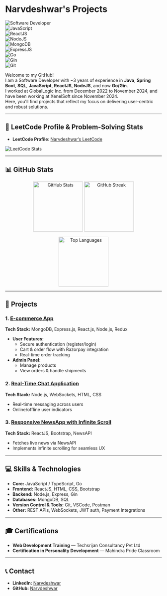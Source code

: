 # Narvdeshwar's Projects

![Software Developer](https://img.shields.io/badge/Software%20Developer-ReactJS%20%7C%20NodeJS%20%7C%20MongoDB-blue)  
![JavaScript](https://img.shields.io/badge/JavaScript-Expert-yellow)  
![ReactJS](https://img.shields.io/badge/ReactJS-3%20years%20experience-brightgreen)  
![NodeJS](https://img.shields.io/badge/NodeJS-Backend%20Development-orange)  
![MongoDB](https://img.shields.io/badge/MongoDB-Database%20Expert-green)  
![ExpressJS](https://img.shields.io/badge/ExpressJS-Backend%20Framework-lightgrey)  
![Go](https://img.shields.io/badge/Go-Language-blueviolet)  
![Gin](https://img.shields.io/badge/Gin-Web%20Framework-cyan)  
![Git](https://img.shields.io/badge/Git-Version%20Control-red)

Welcome to my GitHub!  
I am a Software Developer with ~3 years of experience in **Java**, **Spring Boot**, **SQL**, **JavaScript**, **ReactJS**, **NodeJS**, and now **Go/Gin**.  
I worked at GlobalLogic Inc. from December 2022 to November 2024, and have been working at XenelSoft since November 2024.  
Here, you'll find projects that reflect my focus on delivering user-centric and robust solutions.

---

## 🧮 LeetCode Profile & Problem-Solving Stats

- **LeetCode Profile**: [Narvdeshwar’s LeetCode](https://leetcode.com/u/Narvdeshwar/)  

![LeetCode Stats](https://leetcode-stats-api.herokuapp.com/Narvdeshwar?theme=dark)

---

## 📊 GitHub Stats

<p align="center">
  <img src="https://github-readme-stats.vercel.app/api?username=Narvdeshwar&show_icons=true&theme=tokyonight" alt="GitHub Stats" height="160" />
  <img src="https://github-readme-streak-stats.herokuapp.com/?user=Narvdeshwar&theme=tokyonight" alt="GitHub Streak" height="160" />
</p>

<p align="center">
  <img src="https://github-readme-stats.vercel.app/api/top-langs/?username=Narvdeshwar&layout=compact&theme=tokyonight" alt="Top Languages" height="160"/>
</p>

---

## 🚀 Projects

### 1. [E-commerce App](https://github.com/Narvdeshwar/mern)  
**Tech Stack:** MongoDB, Express.js, React.js, Node.js, Redux  
- **User Features:**
  - Secure authentication (register/login)  
  - Cart & order flow with Razorpay integration  
  - Real-time order tracking  
- **Admin Panel:**
  - Manage products  
  - View orders & handle shipments  

### 2. [Real-Time Chat Application](https://github.com/Narvdeshwar/chatApp)  
**Tech Stack:** Node.js, WebSockets, HTML, CSS  
- Real-time messaging across users  
- Online/offline user indicators  

### 3. [Responsive NewsApp with Infinite Scroll](https://github.com/Narvdeshwar/newsApp)  
**Tech Stack:** ReactJS, Bootstrap, NewsAPI  
- Fetches live news via NewsAPI  
- Implements infinite scrolling for seamless UX  

---

## 💻 Skills & Technologies

- **Core:** JavaScript / TypeScript, Go  
- **Frontend:** ReactJS, HTML, CSS, Bootstrap  
- **Backend:** Node.js, Express, Gin  
- **Databases:** MongoDB, SQL  
- **Version Control & Tools:** Git, VSCode, Postman  
- **Other:** REST APIs, WebSockets, JWT auth, Payment Integrations  

---

## 🎓 Certifications

- **Web Development Training** — Techsrijan Consultancy Pvt Ltd  
- **Certification in Personality Development** — Mahindra Pride Classroom  

---

## 📞 Contact

- **LinkedIn:** [Narvdeshwar](https://www.linkedin.com/in/narvdeshwar/)  
- **GitHub:** [Narvdeshwar](https://github.com/Narvdeshwar)  
